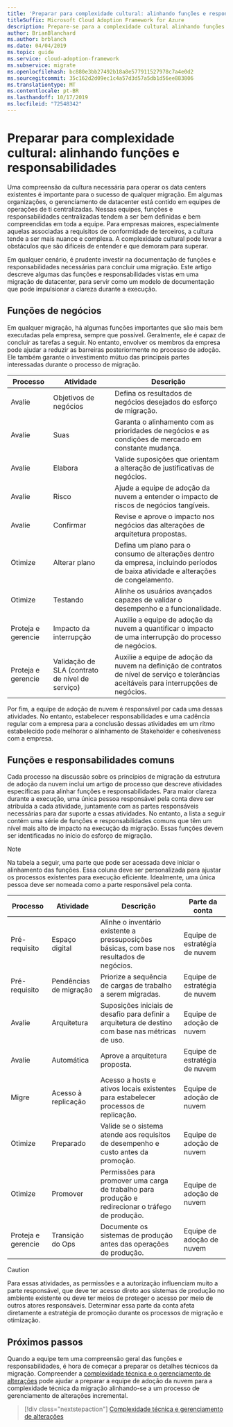 ```yaml
---
title: 'Preparar para complexidade cultural: alinhando funções e responsabilidades'
titleSuffix: Microsoft Cloud Adoption Framework for Azure
description: Prepare-se para a complexidade cultural alinhando funções e responsabilidades.
author: BrianBlanchard
ms.author: brblanch
ms.date: 04/04/2019
ms.topic: guide
ms.service: cloud-adoption-framework
ms.subservice: migrate
ms.openlocfilehash: bc880e3bb27492b18a8e577911527978c7a4e0d2
ms.sourcegitcommit: 35c162d2d09ec1c4a57d3d57a5db1d56ee883806
ms.translationtype: MT
ms.contentlocale: pt-BR
ms.lasthandoff: 10/17/2019
ms.locfileid: "72548342"
---
```

# <a name="prepare-for-cultural-complexity-aligning-roles-and-responsibilities"></a>Preparar para complexidade cultural: alinhando funções e responsabilidades

Uma compreensão da cultura necessária para operar os data centers existentes é importante para o sucesso de qualquer migração. Em algumas organizações, o gerenciamento de datacenter está contido em equipes de operações de ti centralizadas. Nessas equipes, funções e responsabilidades centralizadas tendem a ser bem definidas e bem compreendidas em toda a equipe. Para empresas maiores, especialmente aquelas associadas a requisitos de conformidade de terceiros, a cultura tende a ser mais nuance e complexa. A complexidade cultural pode levar a obstáculos que são difíceis de entender e que demoram para superar.

Em qualquer cenário, é prudente investir na documentação de funções e responsabilidades necessárias para concluir uma migração. Este artigo descreve algumas das funções e responsabilidades vistas em uma migração de datacenter, para servir como um modelo de documentação que pode impulsionar a clareza durante a execução.

## <a name="business-functions"></a>Funções de negócios

Em qualquer migração, há algumas funções importantes que são mais bem executadas pela empresa, sempre que possível. Geralmente, ele é capaz de concluir as tarefas a seguir. No entanto, envolver os membros da empresa pode ajudar a reduzir as barreiras posteriormente no processo de adoção. Ele também garante o investimento mútuo das principais partes interessadas durante o processo de migração.

| Processo | Atividade | Descrição |
|---------|---------|---------|
| Avalie | Objetivos de negócios | Defina os resultados de negócios desejados do esforço de migração. |
| Avalie | Suas | Garanta o alinhamento com as prioridades de negócios e as condições de mercado em constante mudança. |
| Avalie | Elabora | Valide suposições que orientam a alteração de justificativas de negócios. |
| Avalie | Risco | Ajude a equipe de adoção da nuvem a entender o impacto de riscos de negócios tangíveis. |
| Avalie | Confirmar | Revise e aprove o impacto nos negócios das alterações de arquitetura propostas. |
| Otimize | Alterar plano | Defina um plano para o consumo de alterações dentro da empresa, incluindo períodos de baixa atividade e alterações de congelamento. |
| Otimize | Testando | Alinhe os usuários avançados capazes de validar o desempenho e a funcionalidade. |
| Proteja e gerencie | Impacto da interrupção | Auxilie a equipe de adoção da nuvem a quantificar o impacto de uma interrupção do processo de negócios. |
| Proteja e gerencie | Validação de SLA (contrato de nível de serviço) | Auxilie a equipe de adoção da nuvem na definição de contratos de nível de serviço e tolerâncias aceitáveis para interrupções de negócios. |

Por fim, a equipe de adoção de nuvem é responsável por cada uma dessas atividades. No entanto, estabelecer responsabilidades e uma cadência regular com a empresa para a conclusão dessas atividades em um ritmo estabelecido pode melhorar o alinhamento de Stakeholder e cohesiveness com a empresa.

## <a name="common-roles-and-responsibilities"></a>Funções e responsabilidades comuns

Cada processo na discussão sobre os princípios de migração da estrutura de adoção da nuvem inclui um artigo de processo que descreve atividades específicas para alinhar funções e responsabilidades. Para maior clareza durante a execução, uma única pessoa responsável pela conta deve ser atribuída a cada atividade, juntamente com as partes responsáveis necessárias para dar suporte a essas atividades. No entanto, a lista a seguir contém uma série de funções e responsabilidades comuns que têm um nível mais alto de impacto na execução da migração. Essas funções devem ser identificadas no início do esforço de migração.

> [!NOTE]
> Na tabela a seguir, uma parte que pode ser acessada deve iniciar o alinhamento das funções. Essa coluna deve ser personalizada para ajustar os processos existentes para execução eficiente. Idealmente, uma única pessoa deve ser nomeada como a parte responsável pela conta.

| Processo | Atividade | Descrição | Parte da conta |
|---------|---------|---------|---------|
| Pré-requisito | Espaço digital | Alinhe o inventário existente a pressuposições básicas, com base nos resultados de negócios. | Equipe de estratégia de nuvem |
| Pré-requisito | Pendências de migração | Priorize a sequência de cargas de trabalho a serem migradas. | Equipe de estratégia de nuvem |
| Avalie | Arquitetura | Suposições iniciais de desafio para definir a arquitetura de destino com base nas métricas de uso. | Equipe de adoção de nuvem |
| Avalie | Automática | Aprove a arquitetura proposta. | Equipe de estratégia de nuvem |
| Migre | Acesso à replicação | Acesso a hosts e ativos locais existentes para estabelecer processos de replicação. | Equipe de adoção de nuvem |
| Otimize | Preparado | Valide se o sistema atende aos requisitos de desempenho e custo antes da promoção. | Equipe de adoção de nuvem |
| Otimize | Promover | Permissões para promover uma carga de trabalho para produção e redirecionar o tráfego de produção. | Equipe de adoção de nuvem |
| Proteja e gerencie | Transição do Ops | Documente os sistemas de produção antes das operações de produção. | Equipe de adoção de nuvem |

> [!CAUTION]
> Para essas atividades, as permissões e a autorização influenciam muito a parte responsável, que deve ter acesso direto aos sistemas de produção no ambiente existente ou deve ter meios de proteger o acesso por meio de outros atores responsáveis. Determinar essa parte da conta afeta diretamente a estratégia de promoção durante os processos de migração e otimização.

## <a name="next-steps"></a>Próximos passos

Quando a equipe tem uma compreensão geral das funções e responsabilidades, é hora de começar a preparar os detalhes técnicos da migração. Compreender a [complexidade técnica e o gerenciamento de alterações](./technical-complexity.md) pode ajudar a preparar a equipe de adoção da nuvem para a complexidade técnica da migração alinhando-se a um processo de gerenciamento de alterações incremental.

> [!div class="nextstepaction"]
> [Complexidade técnica e gerenciamento de alterações](./technical-complexity.md)
